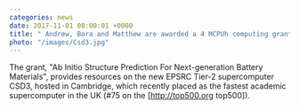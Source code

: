 ```yaml
---
categories: news
date: 2017-11-01 00:00:01 +0000
title: " Andrew, Bora and Matthew are awarded a 4 MCPUh computing grant"
photo: "/images/Csd3.jpg"
---
```


 The grant, "Ab Initio Structure Prediction For Next-generation Battery Materials", provides resources on the new EPSRC Tier-2 supercomputer CSD3, hosted in Cambridge, which recently placed as the fastest academic supercomputer in the UK (#75 on the [http://top500.org top500]).
